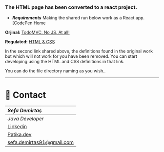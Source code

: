 ### The HTML page has been converted to a react project.
- ***Requirements***
Making the shared run below work as a React app.
[CodePen Home

**Orjinal:** [TodoMVC. No JS. At all!](https://codepen.io/dmitrysharabin/pen/MWgQNYZ)


**Regulated:** [HTML & CSS](https://codepen.io/mehmetseven/pen/OJRzLjV?editors=1111)

In the second link shared above, the definitions found in the original work but which will not work for you have been removed. You can start developing using the HTML and CSS definitions in that link.

You can do the file directory naming as you wish..

<hr/>

# :e-mail: Contact
|***Sefa Demirtaş***|
|:-------------|
|*Java Developer*|
|[Linkedin](https://www.linkedin.com/in/sefa-demirta%C5%9F-86b473230/)|
|[Patika.dev](https://app.patika.dev/sefad)|
|sefa.demirtas91@gmail.com|

